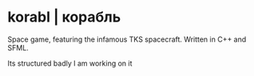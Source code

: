 # korabl | корабль
Space game, featuring the infamous TKS spacecraft. Written in C++ and SFML.

Its structured badly I am working on it
